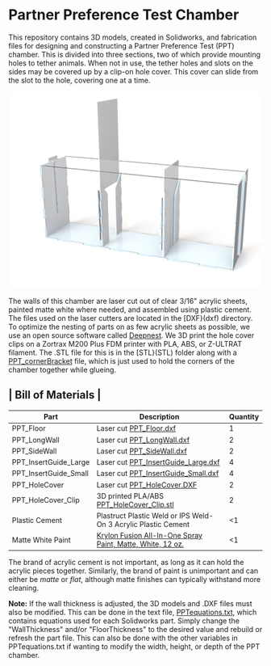 # Partner Preference Test Chamber

This repository contains 3D models, created in Solidworks, and fabrication files for designing and constructing a Partner Preference Test (PPT) chamber. This is divided into three
sections, two of which provide mounting holes to tether animals. When not in use, the tether holes and slots on the sides may be covered up by a clip-on hole cover. This cover
can slide from the slot to the hole, covering one at a time.

![alt text](images/PPT.JPG)

The walls of this chamber are laser cut out of clear 3/16" acrylic sheets, painted matte white where needed, and assembled using plastic cement. The files used on the laser 
cutters are located in the [DXF}(dxf) directory. To optimize the nesting of parts on as few acrylic sheets as possible, we use an open source software called 
[Deepnest](https://deepnest.io/). We 3D print the hole cover clips on a Zortrax M200 Plus FDM printer with PLA, ABS, or Z-ULTRAT filament. The .STL file for this is in the 
[STL}(STL) folder along with a [PPT_cornerBracket](PPT_cornerBracket.STL) file, which is just used to hold the corners of the chamber together while glueing.


|       Bill of Materials      |
--------------------------------
|Part|Description|Quantity|
----------------------|------------------------------------------------------------------------|-|
PPT_Floor             |Laser cut [PPT_Floor.dxf](/DXF/PPT_Floor.dxf)                           |1|
PPT_LongWall          |Laser cut [PPT_LongWall.dxf](/DXF/PPT_LongWall.dxf)                     |2|
PPT_SideWall          |Laser cut [PPT_SideWall.dxf](/DXF/PPT_SideWall.dxf)                     |2|
PPT_InsertGuide_Large |Laser cut [PPT_InsertGuide_Large.dxf](/DXF/PPT_InsertGuide_Large.dxf)   |4|
PPT_InsertGuide_Small |Laser cut [PPT_InsertGuide_Small.dxf](/DXF/PPT_InsertGuide_Small.dxf)   |4|
PPT_HoleCover         |Laser cut [PPT_HoleCover.DXF](/DXF/PPT_HoleCover.DXF)                   |2|
PPT_HoleCover_Clip    |3D printed PLA/ABS [PPT_HoleCover_Clip.stl](/STL/PPT_HoleCover_Clip.stl)|2|
Plastic Cement        |Plastruct Plastic Weld or IPS Weld-On 3 Acrylic Plastic Cement          |<1|
Matte White Paint     |[Krylon Fusion All-In-One Spray Paint, Matte, White, 12 oz.](https://www.walmart.com/ip/Krylon-Fusion-All-In-One-Spray-Paint-Matte-White-12-oz/678882687)|<1|

The brand of acrylic cement is not important, as long as it can hold the acrylic pieces together. Similarly, the brand of paint is unimportant and can either be *matte* or *flat*, although matte finishes can typically withstand more cleaning.

**Note:** If the wall 
thickness is adjusted, the 3D models and .DXF files must also be modified. This can be done in the text file, [PPTequations.txt](PPTequations.txt), which contains equations
used for each Solidworks part. Simply change the "WallThickness" and/or "FloorThickness" to the desired value and rebuild or refresh the part file. This can also be done with the
other variables in PPTequations.txt if wanting to modify the width, height, or depth of the PPT chamber.

